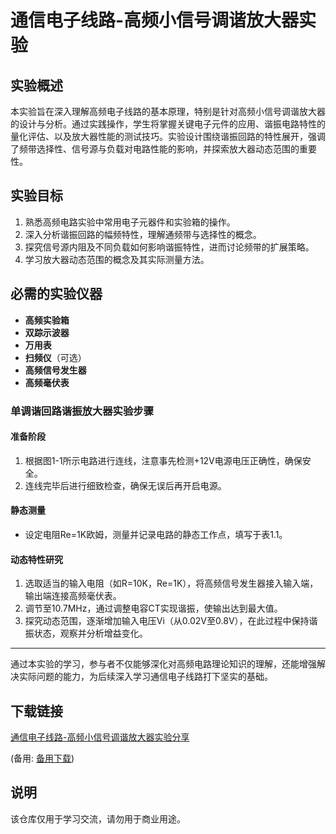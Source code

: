 # 通信电子线路-高频小信号调谐放大器实验

## 实验概述

本实验旨在深入理解高频电子线路的基本原理，特别是针对高频小信号调谐放大器的设计与分析。通过实践操作，学生将掌握关键电子元件的应用、谐振电路特性的量化评估、以及放大器性能的测试技巧。实验设计围绕谐振回路的特性展开，强调了频带选择性、信号源与负载对电路性能的影响，并探索放大器动态范围的重要性。

## 实验目标

1. 熟悉高频电路实验中常用电子元器件和实验箱的操作。
2. 深入分析谐振回路的幅频特性，理解通频带与选择性的概念。
3. 探究信号源内阻及不同负载如何影响谐振特性，进而讨论频带的扩展策略。
4. 学习放大器动态范围的概念及其实际测量方法。

## 必需的实验仪器

- **高频实验箱**
- **双踪示波器**
- **万用表**
- **扫频仪**（可选）
- **高频信号发生器**
- **高频毫伏表**

### 单调谐回路谐振放大器实验步骤

#### 准备阶段

1. 根据图1-1所示电路进行连线，注意事先检测+12V电源电压正确性，确保安全。
2. 连线完毕后进行细致检查，确保无误后再开启电源。

#### 静态测量

- 设定电阻Re=1K欧姆，测量并记录电路的静态工作点，填写于表1.1。

#### 动态特性研究

1. 选取适当的输入电阻（如R=10K，Re=1K），将高频信号发生器接入输入端，输出端连接高频毫伏表。
2. 调节至10.7MHz，通过调整电容CT实现谐振，使输出达到最大值。
3. 探究动态范围，逐渐增加输入电压Vi（从0.02V至0.8V），在此过程中保持谐振状态，观察并分析增益变化。

---

通过本实验的学习，参与者不仅能够深化对高频电路理论知识的理解，还能增强解决实际问题的能力，为后续深入学习通信电子线路打下坚实的基础。

## 下载链接
[通信电子线路-高频小信号调谐放大器实验分享](https://pan.quark.cn/s/39de0bc2b33c) 

(备用: [备用下载](https://pan.baidu.com/s/1GNXI12px2K710MlgZoNB7Q?pwd=1234))

## 说明

该仓库仅用于学习交流，请勿用于商业用途。
